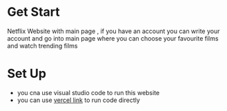 # Get Start 
Netflix Website with main page , if you have an account you can write your account and go into main page where you can 
choose your favourite films and watch trending films 

# Set Up
* you cna use visual studio code to run this website
* you can use [vercel link](https://netflix-flax-six.vercel.app/index.html) to run code directly  
